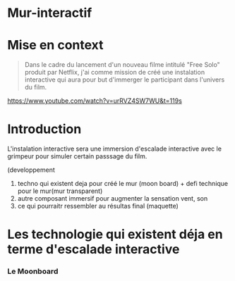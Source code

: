 # Mur-interactif

# Mise en context
> Dans le cadre du lancement d'un  nouveau filme intitulé "Free Solo" produit par Netflix, j'ai comme mission de créé une instalation interactive qui aura pour but d'immerger
> le participant dans l'univers du film.

https://www.youtube.com/watch?v=urRVZ4SW7WU&t=119s

# Introduction
L'instalation interactive sera une immersion d'escalade interactive avec le grimpeur pour simuler certain passsage du film.


(developpement

1. techno qui existent deja pour créé le mur (moon board) + defi technique pour le mur(mur transparent)
2. autre composant immersif pour augmenter la sensation vent, son
3. ce qui pourraitr ressembler au résultas final (maquette)

# Les technologie qui existent déja en terme d'escalade interactive
  
  ### Le Moonboard
     
      

